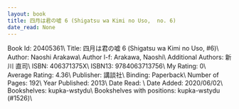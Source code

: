 ```yaml
---
layout: book
title: 四月は君の嘘 6 (Shigatsu wa Kimi no Uso,  no. 6)
date_read: None
---
```


Book Id: 20405361\ 
Title: 四月は君の嘘 6 (Shigatsu wa Kimi no Uso, #6)\ 
Author: Naoshi Arakawa\ 
Author l-f: Arakawa, Naoshi\ 
Additional Authors: 新川 直司\ 
ISBN: 406371375X\ 
ISBN13: 9784063713756\ 
My Rating: 0\ 
Average Rating: 4.36\ 
Publisher: 講談社\ 
Binding: Paperback\ 
Number of Pages: 192\ 
Year Published: 2013\ 
Date Read: \ 
Date Added: 2020/06/02\ 
Bookshelves: kupka-wstydu\ 
Bookshelves with positions: kupka-wstydu (#1526)\ 

